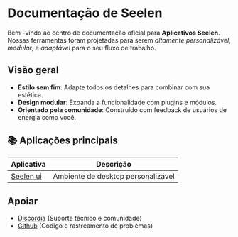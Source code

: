 # **Documentação de Seelen**

Bem -vindo ao centro de documentação oficial para **Aplicativos Seelen**.\
Nossas ferramentas foram projetadas para serem _altamente personalizável_,
_modular_, e _adaptável_ para o seu fluxo de trabalho.

## Visão geral

- **Estilo sem fim**: Adapte todos os detalhes para combinar com sua estética.
- **Design modular**: Expanda a funcionalidade com plugins e módulos.
- **Orientado pela comunidade**: Construído com feedback de usuários de energia
  como você.

## **📚 Aplicações principais**

| Aplicativa                   | Descrição                          |
| ---------------------------- | ---------------------------------- |
| [Seelen ui](/apps/seelen-ui) | Ambiente de desktop personalizável |

## Apoiar

- [Discórdia](https://discord.gg/ABfASx5ZAJ) (Suporte técnico e comunidade)
- [Github](https://github.com/Seelen-Inc) (Código e rastreamento de problemas)
